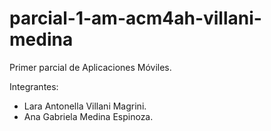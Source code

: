 # parcial-1-am-acm4ah-villani-medina
Primer parcial de Aplicaciones Móviles.

Integrantes:
- Lara Antonella Villani Magrini.
- Ana Gabriela Medina Espinoza.
